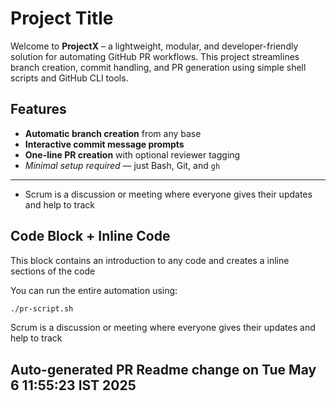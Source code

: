 # Project Title


Welcome to **ProjectX** – a lightweight, modular, and developer-friendly solution for automating GitHub PR workflows. This project streamlines branch creation, commit handling, and PR generation using simple shell scripts and GitHub CLI tools.


## Features 
  
- **Automatic branch creation** from any base
- **Interactive commit message prompts**
- **One-line PR creation** with optional reviewer tagging
- *Minimal setup required* — just Bash, Git, and `gh`

---

- Scrum is a discussion or meeting where everyone gives their updates and help to track
## Code Block + Inline Code
This block contains an introduction to any code and creates a inline sections of the code

You can run the entire automation using:


```bash
./pr-script.sh
```
Scrum is a discussion or meeting where everyone gives their updates and help to track
## Auto-generated PR Readme change on Tue May  6 11:55:23 IST 2025
